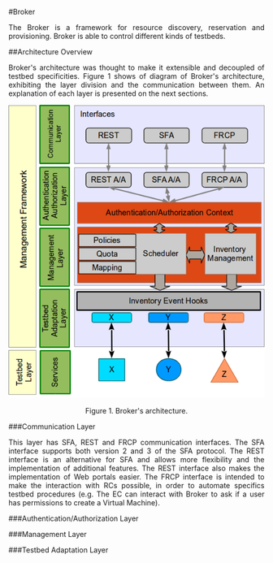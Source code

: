 #Broker

<p align="justify">
The Broker is a framework for resource discovery, reservation and provisioning. Broker is able to control different kinds of testbeds.  
</p>


##Architecture Overview

<p align="justify">
Broker's architecture was thought to make it extensible and decoupled of testbed specificities. Figure 1 shows of diagram of Broker's architecture, exhibiting the layer division and the communication between them. An explanation of each layer is presented on the next sections. 
</p>

<div align="center">
    <img src="images/broker-architecture.png" alt="Broker's architecture">
    <p>
        Figure 1. Broker's architecture.
    </p>
</div>

###Communication Layer
<p align="justify">
This layer has SFA, REST and FRCP communication interfaces. The SFA interface supports both version 2 and 3 of the SFA protocol. The REST interface is an alternative for SFA and allows more flexibility and the implementation of additional features. The REST interface also makes the implementation of Web portals easier. The FRCP interface is intended to make the interaction with RCs possible, in order to automate specifics testbed procedures (e.g. The EC can interact with Broker to ask if a user has permissions to create a Virtual Machine).
</p>

###Authentication/Authorization Layer

###Management Layer

###Testbed Adaptation Layer
